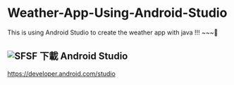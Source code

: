 # Weather-App-Using-Android-Studio
This is using Android Studio to create the weather app with java !!! ~~~🐺

## ![SFSF](http://pdm888.oss-cn-beijing.aliyuncs.com/img/SFSF.png) 下載 Android Studio

https://developer.android.com/studio
